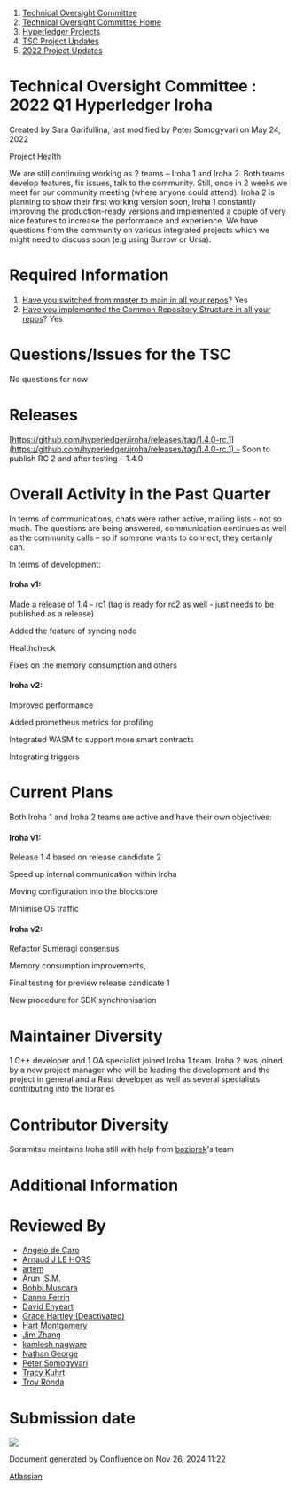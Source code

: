 1. [Technical Oversight Committee](index.html)
2. [Technical Oversight Committee Home](Technical-Oversight-Committee-Home_21430274.html)
3. [Hyperledger Projects](Hyperledger-Projects_21447704.html)
4. [TSC Project Updates](TSC-Project-Updates_21430854.html)
5. [2022 Project Updates](2022-Project-Updates_21443095.html)

# Technical Oversight Committee : 2022 Q1 Hyperledger Iroha

Created by Sara Garifullina, last modified by Peter Somogyvari on May 24, 2022

Project Health

We are still continuing working as 2 teams – Iroha 1 and Iroha 2. Both teams develop features, fix issues, talk to the community. Still, once in 2 weeks we meet for our community meeting (where anyone could attend). Iroha 2 is planning to show their first working version soon, Iroha 1 constantly improving the production-ready versions and implemented a couple of very nice features to increase the performance and experience. We have questions from the community on various integrated projects which we might need to discuss soon (e.g using Burrow or Ursa). 

# Required Information

1. [Have you switched from master to main in all your repos](https://lf-hyperledger.atlassian.net/wiki/display/TSC/Projects+have+two+quarters+to+comply+with+common+repo+structure?focusedCommentId=21452776)? Yes
2. [Have you implemented the Common Repository Structure in all your repos](https://tsc.hyperledger.org/repository-structure.html)? Yes

# Questions/Issues for the TSC

No questions for now

# Releases

[https://github.com/hyperledger/iroha/releases/tag/1.4.0-rc.1](https://github.com/hyperledger/iroha/releases/tag/1.4.0-rc.1) - Soon to publish RC 2 and after testing – 1.4.0

# Overall Activity in the Past Quarter

In terms of communications, chats were rather active, mailing lists - not so much. The questions are being answered, communication continues as well as the community calls – so if someone wants to connect, they certainly can. 

In terms of development: 

#### Iroha v1:

Made a release of 1.4 - rc1 (tag is ready for rc2 as well - just needs to be published as a release)

Added the feature of syncing node

Healthcheck

Fixes on the memory consumption and others

#### Iroha v2:

Improved performance

Added prometheus metrics for profiling

Integrated WASM to support more smart contracts

Integrating triggers

# Current Plans

Both Iroha 1 and Iroha 2 teams are active and have their own objectives:

#### Iroha v1:

Release 1.4 based on release candidate 2

Speed up internal communication within Iroha

Moving configuration into the blockstore

Minimise OS traffic

#### Iroha v2:

Refactor Sumeragi consensus

Memory consumption improvements, 

Final testing for preview release candidate 1

New procedure for SDK synchronisation

# Maintainer Diversity

1 C++ developer and 1 QA specialist joined Iroha 1 team. Iroha 2 was joined by a new project manager who will be leading the development and the project in general and a Rust developer as well as several specialists contributing into the libraries 

# Contributor Diversity

Soramitsu maintains Iroha still with help from [baziorek](https://lf-hyperledger.atlassian.net/wiki/people/70121:fcfd1447-e409-47ac-bf14-f78e6031899d?ref=confluence)'s team

# Additional Information

# Reviewed By

- [Angelo de Caro](https://lf-hyperledger.atlassian.net/wiki/people/70121:d6b0f0e4-825f-4f16-88e1-4d14e95f2f10?ref=confluence)
- [Arnaud J LE HORS](https://lf-hyperledger.atlassian.net/wiki/people/70121:0e75e3b8-500a-4067-9f7e-ed46e91bcb9d?ref=confluence)
- [artem](https://lf-hyperledger.atlassian.net/wiki/people/557058:5196a62e-7a77-4c97-8180-ae5a5992fb63?ref=confluence)
- [Arun .S.M.](https://lf-hyperledger.atlassian.net/wiki/people/621a0e5097d313006ba7386a?ref=confluence)
- [Bobbi Muscara](https://lf-hyperledger.atlassian.net/wiki/people/5c4cb1b7d8bbb7445c0a457e?ref=confluence)
- [Danno Ferrin](https://lf-hyperledger.atlassian.net/wiki/people/5b7f2d80c4e4892a5b789551?ref=confluence)
- [David Enyeart](https://lf-hyperledger.atlassian.net/wiki/people/712020:30d7e775-8a5d-4896-8950-8da2af027639?ref=confluence)
- [Grace Hartley (Deactivated)](https://lf-hyperledger.atlassian.net/wiki/people/5c3e0cd1ff324728a1db2448?ref=confluence)
- [Hart Montgomery](https://lf-hyperledger.atlassian.net/wiki/people/712020:86f447c0-86dc-43b3-ac03-6a31923bbb84?ref=confluence)
- [Jim Zhang](https://lf-hyperledger.atlassian.net/wiki/people/712020:e39af0bd-79c1-49e2-887c-a74cef87f822?ref=confluence)
- [kamlesh nagware](https://lf-hyperledger.atlassian.net/wiki/people/557058:8e1fc425-f938-4b39-ad13-9cd8b0ddde52?ref=confluence)
- [Nathan George](https://lf-hyperledger.atlassian.net/wiki/people/712020:3e7556ab-cdb8-47f5-8b68-12a3378021fd?ref=confluence)
- [Peter Somogyvari](https://lf-hyperledger.atlassian.net/wiki/people/557058:cae262a4-be99-4f5e-a36e-bf20a5c795f2?ref=confluence)
- [Tracy Kuhrt](https://lf-hyperledger.atlassian.net/wiki/people/712020:eb6ae9c3-aa8e-40ba-9dab-a6969b1ac52e?ref=confluence)
- [Troy Ronda](https://lf-hyperledger.atlassian.net/wiki/people/557058:c854f35a-2b58-4be3-9003-ca2a67495580?ref=confluence)

# Submission date

![](plugins/servlet/confluence/placeholder/unknown-macro)

Document generated by Confluence on Nov 26, 2024 11:22

[Atlassian](http://www.atlassian.com/)
